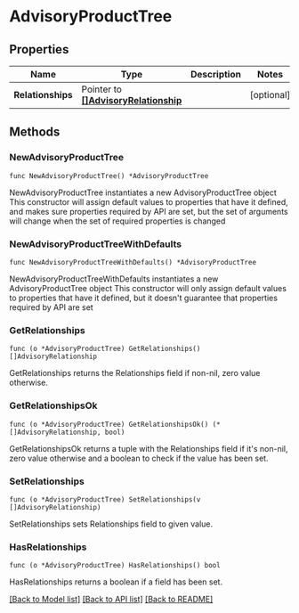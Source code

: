 # AdvisoryProductTree

## Properties

Name | Type | Description | Notes
------------ | ------------- | ------------- | -------------
**Relationships** | Pointer to [**[]AdvisoryRelationship**](AdvisoryRelationship.md) |  | [optional] 

## Methods

### NewAdvisoryProductTree

`func NewAdvisoryProductTree() *AdvisoryProductTree`

NewAdvisoryProductTree instantiates a new AdvisoryProductTree object
This constructor will assign default values to properties that have it defined,
and makes sure properties required by API are set, but the set of arguments
will change when the set of required properties is changed

### NewAdvisoryProductTreeWithDefaults

`func NewAdvisoryProductTreeWithDefaults() *AdvisoryProductTree`

NewAdvisoryProductTreeWithDefaults instantiates a new AdvisoryProductTree object
This constructor will only assign default values to properties that have it defined,
but it doesn't guarantee that properties required by API are set

### GetRelationships

`func (o *AdvisoryProductTree) GetRelationships() []AdvisoryRelationship`

GetRelationships returns the Relationships field if non-nil, zero value otherwise.

### GetRelationshipsOk

`func (o *AdvisoryProductTree) GetRelationshipsOk() (*[]AdvisoryRelationship, bool)`

GetRelationshipsOk returns a tuple with the Relationships field if it's non-nil, zero value otherwise
and a boolean to check if the value has been set.

### SetRelationships

`func (o *AdvisoryProductTree) SetRelationships(v []AdvisoryRelationship)`

SetRelationships sets Relationships field to given value.

### HasRelationships

`func (o *AdvisoryProductTree) HasRelationships() bool`

HasRelationships returns a boolean if a field has been set.


[[Back to Model list]](../README.md#documentation-for-models) [[Back to API list]](../README.md#documentation-for-api-endpoints) [[Back to README]](../README.md)


